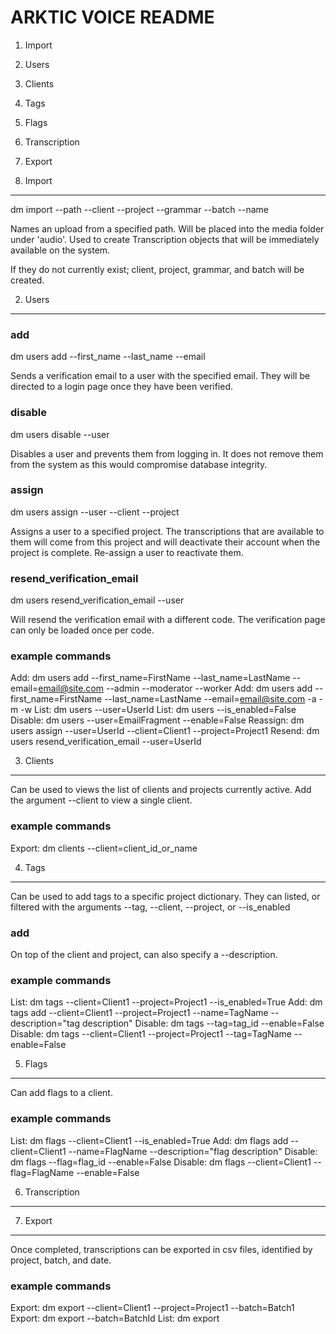 ARKTIC VOICE README
===================

1. Import
2. Users
3. Clients
4. Tags
5. Flags
6. Transcription
7. Export

1. Import
---------

dm import --path --client --project --grammar --batch --name

Names an upload from a specified path. Will be placed into the media folder under 'audio'. Used to create Transcription objects that will be immediately available on the system.

If they do not currently exist; client, project, grammar, and batch will be created.

2. Users
--------

### add

dm users add --first_name --last_name --email

Sends a verification email to a user with the specified email. They will be directed to a login page once they have been verified.

### disable

dm users disable --user

Disables a user and prevents them from logging in. It does not remove them from the system as this would compromise database integrity.

### assign

dm users assign --user --client --project

Assigns a user to a specified project. The transcriptions that are available to them will come from this project and will deactivate their account when the project is complete. Re-assign a user to reactivate them.

### resend_verification_email

dm users resend_verification_email --user

Will resend the verification email with a different code. The verification page can only be loaded once per code.

### example commands

Add: dm users add --first_name=FirstName --last_name=LastName --email=email@site.com --admin --moderator --worker
Add: dm users add --first_name=FirstName --last_name=LastName --email=email@site.com -a -m -w
List: dm users --user=UserId
List: dm users --is_enabled=False
Disable: dm users --user=EmailFragment --enable=False
Reassign: dm users assign --user=UserId --client=Client1 --project=Project1
Resend: dm users resend_verification_email --user=UserId

3. Clients
----------

Can be used to views the list of clients and projects currently active. Add the argument --client to view a single client.

### example commands

Export: dm clients --client=client_id_or_name


4. Tags
-------

Can be used to add tags to a specific project dictionary. They can listed, or filtered with the arguments --tag, --client, --project, or --is_enabled

### add

On top of the client and project, can also specify a --description.

### example commands

List: dm tags --client=Client1 --project=Project1 --is_enabled=True
Add: dm tags add --client=Client1 --project=Project1 --name=TagName --description="tag description"
Disable: dm tags --tag=tag_id --enable=False
Disable: dm tags --client=Client1 --project=Project1 --tag=TagName --enable=False

5. Flags
--------

Can add flags to a client.

### example commands

List: dm flags --client=Client1 --is_enabled=True
Add: dm flags add --client=Client1 --name=FlagName --description="flag description"
Disable: dm flags --flag=flag_id --enable=False
Disable: dm flags --client=Client1 --flag=FlagName --enable=False

6. Transcription
----------------



7. Export
---------

Once completed, transcriptions can be exported in csv files, identified by project, batch, and date.

### example commands

Export: dm export --client=Client1 --project=Project1 --batch=Batch1
Export: dm export --batch=BatchId
List: dm export